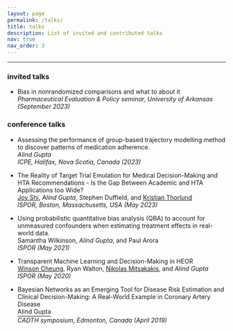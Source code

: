 ```yaml
---
layout: page
permalink: /talks/
title: talks
description: List of invited and contributed talks
nav: true
nav_order: 3
---
```


---

### invited talks
- Bias in nonrandomized comparisons and what to about it\
*Pharmaceutical Evaluation & Policy seminar, University of Arkansas (September 2023)*


### conference talks
- Assessing the performance of group-based trajectory modelling method to discover patterns of medication adherence.\
<em>Alind Gupta</em>\
*ICPE, Halifax, Nova Scotia, Canada (2023)*

- The Reality of Target Trial Emulation for Medical Decision-Making and HTA Recommendations - Is the Gap Between Academic and HTA Applications too Wide?\
[Joy Shi](https://www.hsph.harvard.edu/profile/joy-shi/), <em>Alind Gupta</em>, Stephen Duffield, and [Kristian Thorlund](https://experts.mcmaster.ca/display/thorluk)\
*ISPOR, Boston, Massachusetts, USA (May 2023)*

- Using probabilistic quantitative bias analysis (QBA) to account for unmeasured confounders when estimating treatment effects in real-world data.\
Samantha Wilkinson, <em>Alind Gupta</em>, and Paul Arora\
*ISPOR (May 2021)*

- Transparent Machine Learning and Decision-Making in HEOR\
[Winson Cheung](https://contacts.ucalgary.ca/info/chs/profiles/1-7613821), Ryan Walton, [Nikolas Mitsakakis](https://www.dlsph.utoronto.ca/faculty-profile/mitsakakis-nicholas/), and <em>Alind Gupta</em>\
*ISPOR (May 2020)*

- Bayesian Networks as an Emerging Tool for Disease Risk Estimation and Clinical Decision-Making: A Real-World Example in Coronary Artery Disease\
<span style="display: inline-block; border-bottom: 1px solid black; padding-bottom: 2px;">Alind Gupta</span>\
*CADTH symposium, Edmonton, Canada (April 2019)*
